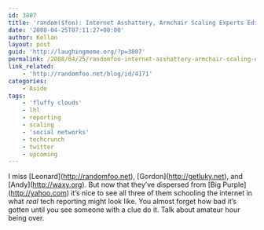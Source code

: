 ```yaml
---
id: 3807
title: 'random($foo): Internet Asshattery, Armchair Scaling Experts Edition'
date: '2008-04-25T07:11:27+00:00'
author: Kellan
layout: post
guid: 'http://laughingmeme.org/?p=3807'
permalink: /2008/04/25/randomfoo-internet-asshattery-armchair-scaling-experts-edition/
link_related:
    - 'http://randomfoo.net/blog/id/4171'
categories:
    - Aside
tags:
    - 'fluffy clouds'
    - lhl
    - reporting
    - scaling
    - 'social networks'
    - techcrunch
    - twitter
    - upcoming
---
```


I miss \[Leonard\](http://randomfoo.net), \[Gordon\](http://getluky.net), and \[Andy\](http://waxy.org). But now that they’ve dispersed from \[Big Purple\](http://yahoo.com) it’s nice to see all three of them schooling the internet in what *real* tech reporting might look like. You almost forget how bad it’s gotten until you see someone with a clue do it. Talk about amateur hour being over.